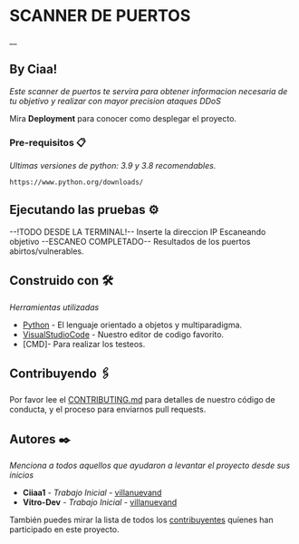 # SCANNER DE PUERTOS

__

## By Ciaa! 

_Este scanner de puertos te servira para obtener informacion necesaria de tu objetivo y realizar con mayor precision ataques DDoS_

Mira **Deployment** para conocer como desplegar el proyecto.


### Pre-requisitos 📋

_Ultimas versiones de python: 3.9 y 3.8 recomendables._

```
https://www.python.org/downloads/
```

## Ejecutando las pruebas ⚙️

--!TODO DESDE LA TERMINAL!--
Inserte la direccion IP
Escaneando objetivo
--ESCANEO COMPLETADO--
Resultados de los puertos abirtos/vulnerables.

## Construido con 🛠️

_Herramientas utilizadas_

* [Python](https://www.python.org/downloads/) - El lenguaje orientado a objetos y multiparadigma.
* [VisualStudioCode](https://code.visualstudio.com/) - Nuestro editor de codigo favorito.
* [CMD]- Para realizar los testeos.

## Contribuyendo 🖇️

Por favor lee el [CONTRIBUTING.md](https://gist.github.com/villanuevand/xxxxxx) para detalles de nuestro código de conducta, y el proceso para enviarnos pull requests.

## Autores ✒️

_Menciona a todos aquellos que ayudaron a levantar el proyecto desde sus inicios_

* **Ciiaa1** - *Trabajo Inicial* - [villanuevand](https://github.com/Ciia1)
* **Vitro-Dev** - *Trabajo Inicial* - [villanuevand](https://github.com/vitro-dev)


También puedes mirar la lista de todos los [contribuyentes](https://github.com/your/project/contributors) quíenes han participado en este proyecto. 

